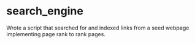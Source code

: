 # search_engine
Wrote a script that searched for and indexed links from a seed webpage implementing page rank to rank pages.
